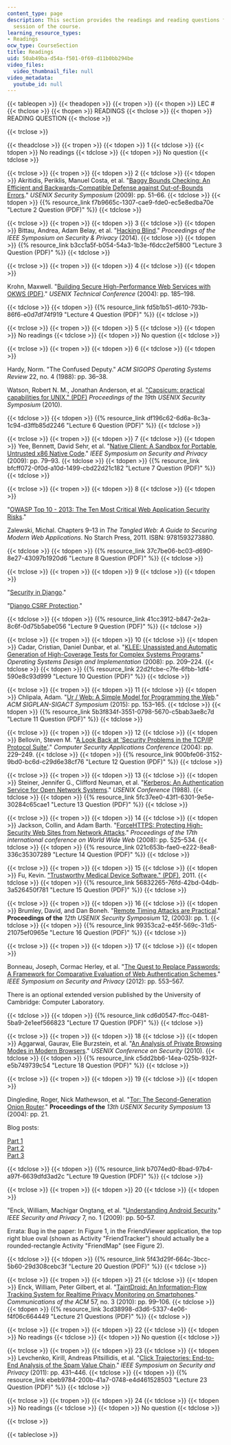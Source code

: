 ```yaml
---
content_type: page
description: This section provides the readings and reading questions for each lecture
  session of the course.
learning_resource_types:
- Readings
ocw_type: CourseSection
title: Readings
uid: 50ab49ba-d54a-f501-0f69-d11b0bb294be
video_files:
  video_thumbnail_file: null
video_metadata:
  youtube_id: null
---
```


{{< tableopen >}}
{{< theadopen >}}
{{< tropen >}}
{{< thopen >}}
LEC #
{{< thclose >}}
{{< thopen >}}
READINGS
{{< thclose >}}
{{< thopen >}}
READING QUESTION
{{< thclose >}}

{{< trclose >}}

{{< theadclose >}}
{{< tropen >}}
{{< tdopen >}}
1
{{< tdclose >}}
{{< tdopen >}}
No readings
{{< tdclose >}}
{{< tdopen >}}
No question
{{< tdclose >}}

{{< trclose >}}
{{< tropen >}}
{{< tdopen >}}
2
{{< tdclose >}}
{{< tdopen >}}
Akritidis, Periklis, Manuel Costa, et al. "[Baggy Bounds Checking: An Efficient and Backwards-Compatible Defense against Out-of-Bounds Errors](http://research.microsoft.com/apps/pubs/default.aspx?id=101450)." _USENIX Security Symposium_ (2009): pp. 51–66.
{{< tdclose >}}
{{< tdopen >}}
{{% resource_link f7b9665c-1307-cae9-fde0-ec5e8edba70e "Lecture 2 Question (PDF)" %}}
{{< tdclose >}}

{{< trclose >}}
{{< tropen >}}
{{< tdopen >}}
3
{{< tdclose >}}
{{< tdopen >}}
Bittau, Andrea, Adam Belay, et al. "[Hacking Blind](http://crypto.stanford.edu/~dabo/pubs/abstracts/brop.html)." _Proceedings of the IEEE Symposium on Security & Privacy_ (2014).
{{< tdclose >}}
{{< tdopen >}}
{{% resource_link b3cc1a5f-b054-54a3-1b3e-f6dcc2ef5800 "Lecture 3 Question (PDF)" %}}
{{< tdclose >}}

{{< trclose >}}
{{< tropen >}}
{{< tdopen >}}
4
{{< tdclose >}}
{{< tdopen >}}


Krohn, Maxwell. "[Building Secure High-Performance Web Services with OKWS (PDF)](https://pdos.csail.mit.edu/papers/okws-usenix04.pdf)." _USENIX Technical Conference_ (2004): pp. 185–198.


{{< tdclose >}}
{{< tdopen >}}
{{% resource_link fd5b1b51-d610-793b-86f6-e0d7df74f919 "Lecture 4 Question (PDF)" %}}
{{< tdclose >}}

{{< trclose >}}
{{< tropen >}}
{{< tdopen >}}
5
{{< tdclose >}}
{{< tdopen >}}
No readings
{{< tdclose >}}
{{< tdopen >}}
No question
{{< tdclose >}}

{{< trclose >}}
{{< tropen >}}
{{< tdopen >}}
6
{{< tdclose >}}
{{< tdopen >}}


Hardy, Norm. "The Confused Deputy." _ACM SIGOPS Operating Systems Review_ 22, no. 4 (1988): pp. 36–38.

Watson, Robert N. M., Jonathan Anderson, et al. ["Capsicum: practical capabilities for UNIX." (PDF)](https://www.usenix.org/legacy/event/sec10/tech/full_papers/Watson.pdf) _Proceedings of the 19th USENIX Security Symposium_ (2010).


{{< tdclose >}}
{{< tdopen >}}
{{% resource_link df196c62-6d6a-8c3a-1c94-d3ffb85d2246 "Lecture 6 Question (PDF)" %}}
{{< tdclose >}}

{{< trclose >}}
{{< tropen >}}
{{< tdopen >}}
7
{{< tdclose >}}
{{< tdopen >}}
Yee, Bennett, David Sehr, et al. "[Native Client: A Sandbox for Portable, Untrusted x86 Native Code](http://dx.doi.org/10.1109/SP.2009.25)." _IEEE Symposium on Security and Privacy_ (2009): pp. 79–93.
{{< tdclose >}}
{{< tdopen >}}
{{% resource_link bfcff072-0f0d-a10d-1499-cbd22d21c182 "Lecture 7 Question (PDF)" %}}
{{< tdclose >}}

{{< trclose >}}
{{< tropen >}}
{{< tdopen >}}
8
{{< tdclose >}}
{{< tdopen >}}


"[OWASP Top 10 - 2013: The Ten Most Critical Web Application Security Risks](https://www.owasp.org/index.php/Top_10_2013-Top_10)."

Zalewski, Michal. Chapters 9–13 in _The Tangled Web: A Guide to Securing Modern Web Applications_. No Starch Press, 2011. ISBN: 9781593273880.


{{< tdclose >}}
{{< tdopen >}}
{{% resource_link 37c7be06-bc03-d690-8e27-43097b1920d6 "Lecture 8 Question (PDF)" %}}
{{< tdclose >}}

{{< trclose >}}
{{< tropen >}}
{{< tdopen >}}
9
{{< tdclose >}}
{{< tdopen >}}


"[Security in Django](https://docs.djangoproject.com/en/2.2/topics/security/)."

"[Django CSRF Protection](https://docs.djangoproject.com/en/dev/ref/csrf/)."


{{< tdclose >}}
{{< tdopen >}}
{{% resource_link 41cc3912-b847-2e2a-8c6f-0d75b5abe056 "Lecture 9 Question (PDF)" %}}
{{< tdclose >}}

{{< trclose >}}
{{< tropen >}}
{{< tdopen >}}
10
{{< tdclose >}}
{{< tdopen >}}
Cadar, Cristian, Daniel Dunbar, et al. "[KLEE: Unassisted and Automatic Generation of High-Coverage Tests for Complex Systems Programs](http://llvm.org/pubs/2008-12-OSDI-KLEE.html)." _Operating Systems Design and Implementation_ (2008): pp. 209–224.
{{< tdclose >}}
{{< tdopen >}}
{{% resource_link 22d2fcbe-c7fe-6fbb-1df4-590e8c93d999 "Lecture 10 Question (PDF)" %}}
{{< tdclose >}}

{{< trclose >}}
{{< tropen >}}
{{< tdopen >}}
11
{{< tdclose >}}
{{< tdopen >}}
Chlipala, Adam. "[Ur / Web: A Simple Model for Programming the Web](http://dspace.mit.edu/handle/1721.1/92321)." _ACM SIGPLAN-SIGACT Symposium_ (2015): pp. 153–165.
{{< tdclose >}}
{{< tdopen >}}
{{% resource_link 5b3f834f-3551-0798-5670-c5bab3ae8c7d "Lecture 11 Question (PDF)" %}}
{{< tdclose >}}

{{< trclose >}}
{{< tropen >}}
{{< tdopen >}}
12
{{< tdclose >}}
{{< tdopen >}}
Bellovin, Steven M. "[A Look Back at 'Security Problems in the TCP/IP Protocol Suite'](http://dx.doi.org/10.1109/CSAC.2004.3)." _Computer Security Applications Conference_ (2004): pp. 229–249.
{{< tdclose >}}
{{< tdopen >}}
{{% resource_link 900bfe06-3152-9bd0-bc6d-c29d6e38cf76 "Lecture 12 Question (PDF)" %}}
{{< tdclose >}}

{{< trclose >}}
{{< tropen >}}
{{< tdopen >}}
13
{{< tdclose >}}
{{< tdopen >}}
Steiner, Jennifer G., Clifford Neuman, et al. "[Kerberos: An Authentication Service for Open Network Systems](http://citeseerx.ist.psu.edu/viewdoc/summary?doi=10.1.1.112.9002)." _USENIX Conference_ (1988).
{{< tdclose >}}
{{< tdopen >}}
{{% resource_link 5fc37ee0-43f1-6301-9e5e-30284c65cae1 "Lecture 13 Question (PDF)" %}}
{{< tdclose >}}

{{< trclose >}}
{{< tropen >}}
{{< tdopen >}}
14
{{< tdclose >}}
{{< tdopen >}}
Jackson, Collin, and Adam Barth. "[ForceHTTPS: Protecting High-Security Web Sites from Network Attacks](http://dx.doi.org/10.1145/1367497.1367569)." _Proceedings of the_ _17th_ _international conference on World Wide Web_ (2008): pp. 525–534.
{{< tdclose >}}
{{< tdopen >}}
{{% resource_link 021c653b-fae0-e222-8ea8-336c35307289 "Lecture 14 Question (PDF)" %}}
{{< tdclose >}}

{{< trclose >}}
{{< tropen >}}
{{< tdopen >}}
15
{{< tdclose >}}
{{< tdopen >}}
Fu, Kevin. ["Trustworthy Medical Device Software." (PDF)](http://spqr.eecs.umich.edu/papers/fu-trustworthy-medical-device-software-IOM11.pdf), 2011.
{{< tdclose >}}
{{< tdopen >}}
{{% resource_link 56832265-76fd-42bd-04db-3a526450f781 "Lecture 15 Question (PDF)" %}}
{{< tdclose >}}

{{< trclose >}}
{{< tropen >}}
{{< tdopen >}}
16
{{< tdclose >}}
{{< tdopen >}}
Brumley, David, and Dan Boneh. "[Remote Timing Attacks are Practical](http://citeseerx.ist.psu.edu/viewdoc/summary?doi=10.1.1.12.2615)." __Proceedings of the__ _12th_ _USENIX Security Symposium_ 12, (2003): pp. 1.
{{< tdclose >}}
{{< tdopen >}}
{{% resource_link 99353ca2-e45f-569c-31d5-21075ef0965e "Lecture 16 Question (PDF)" %}}
{{< tdclose >}}

{{< trclose >}}
{{< tropen >}}
{{< tdopen >}}
17
{{< tdclose >}}
{{< tdopen >}}


Bonneau, Joseph, Cormac Herley, et al. "[The Quest to Replace Passwords: A Framework for Comparative Evaluation of Web Authentication Schemes](http://dx.doi.org/10.1109/SP.2012.44)." _IEEE Symposium on Security and Privacy_ (2012): pp. 553–567.

There is an optional extended version published by the University of Cambridge: Computer Laboratory.


{{< tdclose >}}
{{< tdopen >}}
{{% resource_link cd6d0547-ffcc-0481-5ba9-2e1eef566823 "Lecture 17 Question (PDF)" %}}
{{< tdclose >}}

{{< trclose >}}
{{< tropen >}}
{{< tdopen >}}
18
{{< tdclose >}}
{{< tdopen >}}
Aggarwal, Gaurav, Elie Burzstein, et al. "[An Analysis of Private Browsing Modes in Modern Browsers](http://dl.acm.org/citation.cfm?id=1929828)." _USENIX Conference on Security_ (2010).
{{< tdclose >}}
{{< tdopen >}}
{{% resource_link c5dd2bb6-14ea-025b-932f-e5b749739c54 "Lecture 18 Question (PDF)" %}}
{{< tdclose >}}

{{< trclose >}}
{{< tropen >}}
{{< tdopen >}}
19
{{< tdclose >}}
{{< tdopen >}}


Dingledine, Roger, Nick Mathewson, et al. "[Tor: The Second-Generation Onion Router](http://www.nrl.navy.mil/itd/chacs/dingledine-tor-second-generation-onion-router)." __Proceedings of the__ _13th_ _USENIX Security Symposium_ 13 (2004): pp. 21.

Blog posts:

[Part 1](http://blog.torproject.org/blog/top-changes-tor-2004-design-paper-part-1)  
[Part 2](https://blog.torproject.org/blog/top-changes-tor-2004-design-paper-part-2)  
[Part 3](https://blog.torproject.org/blog/top-changes-tor-2004-design-paper-part-3)


{{< tdclose >}}
{{< tdopen >}}
{{% resource_link b7074ed0-8bad-97b4-a97f-6639dfd3ad2c "Lecture 19 Question (PDF)" %}}
{{< tdclose >}}

{{< trclose >}}
{{< tropen >}}
{{< tdopen >}}
20
{{< tdclose >}}
{{< tdopen >}}


"Enck, William, Machigar Ongtang, et al. "[Understanding Android Security](http://dx.doi.org/10.1109/MSP.2009.26)." _IEEE Security and Privacy_ 7, no. 1 (2009): pp. 50–57.

Errata: Bug in the paper: In Figure 1, in the FriendViewer application, the top right blue oval (shown as Activity "FriendTracker") should actually be a rounded-rectangle Activity "FriendMap" (see Figure 2).


{{< tdclose >}}
{{< tdopen >}}
{{% resource_link 5f43d29f-664c-3bcc-5b60-29d308cebc3f "Lecture 20 Question (PDF)" %}}
{{< tdclose >}}

{{< trclose >}}
{{< tropen >}}
{{< tdopen >}}
21
{{< tdclose >}}
{{< tdopen >}}
Enck, William, Peter Gilbert, et al. "[TaintDroid: An Information-Flow Tracking System for Realtime Privacy Monitoring on Smartphones](http://dx.doi.org/10.1145/2494522)." _Communications of the ACM_ 57, no. 3 (2010): pp. 99–106.
{{< tdclose >}}
{{< tdopen >}}
{{% resource_link 3cd38998-d3d6-5337-4e06-f4f06c664449 "Lecture 21 Questions (PDF)" %}}
{{< tdclose >}}

{{< trclose >}}
{{< tropen >}}
{{< tdopen >}}
22
{{< tdclose >}}
{{< tdopen >}}
No readings
{{< tdclose >}}
{{< tdopen >}}
No question
{{< tdclose >}}

{{< trclose >}}
{{< tropen >}}
{{< tdopen >}}
23
{{< tdclose >}}
{{< tdopen >}}
Levchenko, Kirill, Andreas Pitsillidis, et al. "[Click Trajectories: End-to-End Analysis of the Spam Value Chain](http://dx.doi.org/10.1109/SP.2011.24)." _IEEE Symposium on Security and Privacy_ (2011): pp. 431–446.
{{< tdclose >}}
{{< tdopen >}}
{{% resource_link ebeb9784-200b-41a7-0748-e4d461528503 "Lecture 23 Question (PDF)" %}}
{{< tdclose >}}

{{< trclose >}}
{{< tropen >}}
{{< tdopen >}}
24
{{< tdclose >}}
{{< tdopen >}}
No readings
{{< tdclose >}}
{{< tdopen >}}
No question
{{< tdclose >}}

{{< trclose >}}

{{< tableclose >}}